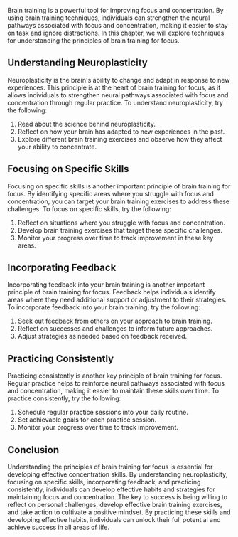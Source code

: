 
Brain training is a powerful tool for improving focus and concentration. By using brain training techniques, individuals can strengthen the neural pathways associated with focus and concentration, making it easier to stay on task and ignore distractions. In this chapter, we will explore techniques for understanding the principles of brain training for focus.

Understanding Neuroplasticity
-----------------------------

Neuroplasticity is the brain's ability to change and adapt in response to new experiences. This principle is at the heart of brain training for focus, as it allows individuals to strengthen neural pathways associated with focus and concentration through regular practice. To understand neuroplasticity, try the following:

1. Read about the science behind neuroplasticity.
2. Reflect on how your brain has adapted to new experiences in the past.
3. Explore different brain training exercises and observe how they affect your ability to concentrate.

Focusing on Specific Skills
---------------------------

Focusing on specific skills is another important principle of brain training for focus. By identifying specific areas where you struggle with focus and concentration, you can target your brain training exercises to address these challenges. To focus on specific skills, try the following:

1. Reflect on situations where you struggle with focus and concentration.
2. Develop brain training exercises that target these specific challenges.
3. Monitor your progress over time to track improvement in these key areas.

Incorporating Feedback
----------------------

Incorporating feedback into your brain training is another important principle of brain training for focus. Feedback helps individuals identify areas where they need additional support or adjustment to their strategies. To incorporate feedback into your brain training, try the following:

1. Seek out feedback from others on your approach to brain training.
2. Reflect on successes and challenges to inform future approaches.
3. Adjust strategies as needed based on feedback received.

Practicing Consistently
-----------------------

Practicing consistently is another key principle of brain training for focus. Regular practice helps to reinforce neural pathways associated with focus and concentration, making it easier to maintain these skills over time. To practice consistently, try the following:

1. Schedule regular practice sessions into your daily routine.
2. Set achievable goals for each practice session.
3. Monitor your progress over time to track improvement.

Conclusion
----------

Understanding the principles of brain training for focus is essential for developing effective concentration skills. By understanding neuroplasticity, focusing on specific skills, incorporating feedback, and practicing consistently, individuals can develop effective habits and strategies for maintaining focus and concentration. The key to success is being willing to reflect on personal challenges, develop effective brain training exercises, and take action to cultivate a positive mindset. By practicing these skills and developing effective habits, individuals can unlock their full potential and achieve success in all areas of life.
